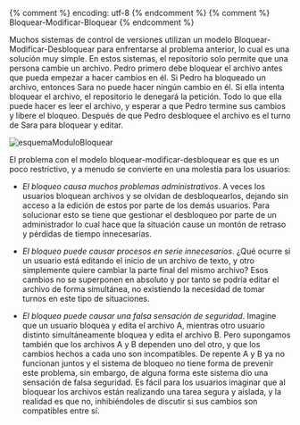 {% comment %} encoding: utf-8 {% endcomment %}
{% comment %} Bloquear-Modificar-Bloquear {% endcomment %} 


Muchos sistemas de control de versiones utilizan un modelo Bloquear-Modificar-Desbloquear para enfrentarse al problema anterior, lo cual es una solución muy simple. En estos sistemas, el repositorio solo permite que una persona cambie un archivo. Pedro primero debe bloquear el archivo antes que pueda empezar a hacer cambios en él. Si Pedro ha bloqueado un archivo, entonces Sara no puede hacer ningún cambio en él. Si ella intenta bloquear el archivo, el repositorio le denegará la petición. Todo lo que ella puede hacer es leer el archivo, y esperar a que Pedro termine sus cambios y libere el bloqueo. Después de que Pedro desbloquee el archivo es el turno de Sara para bloquear y editar.

![esquemaModuloBloquear](bloquear_modificar_bloquear_files/2_flujo_BMB.png)

El problema con el modelo bloquear-modificar-desbloquear es que es un poco restrictivo, y a menudo se convierte en una molestia para los usuarios:

 * *El bloqueo causa muchos problemas administrativos*. A veces los usuarios bloquean archivos y se olvidan de desbloquearlos, dejando sin acceso a la edición de estos por parte de los demás usuarios. Para solucionar esto se tiene que gestionar el desbloqueo por parte de un administrador lo cual hace que la situación cause un montón de retraso y pérdidas de tiempo innecesarias.

 * *El bloqueo puede causar procesos en serie innecesarios*. ¿Qué ocurre si un usuario está editando el inicio de un archivo de texto, y otro simplemente quiere cambiar la parte final del mismo archivo? Esos cambios no se superponen en absoluto y por tanto se podría editar el archivo de forma simultánea, no existiendo la necesidad de tomar turnos en este tipo de situaciones.

 * *El bloqueo puede causar una falsa sensación de seguridad*. Imagine que un usuario bloquea y edita el archivo A, mientras otro usuario distinto simultáneamente bloquea y edita el archivo B. Pero supongamos también que  los archivos A y B dependen uno del otro, y que los cambios hechos a cada uno son incompatibles. De repente A y B ya no funcionan juntos y el sistema de bloqueo no tiene forma de prevenir este problema, sin embargo, de alguna forma este sistema dio una sensación de falsa seguridad. Es fácil para los usuarios imaginar que al bloquear los archivos están realizando una tarea segura y aislada, y la realidad es que no, inhibiéndoles de discutir si sus cambios son compatibles entre sí.

